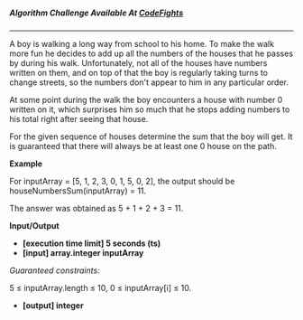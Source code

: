

##### Algorithm Challenge Available At [CodeFights](https://codefights.com/arcade/code-arcade/well-of-integration/3QMXNwGfvLMoQwed7)
---
A boy is walking a long way from school to his home. To make the walk more fun he decides to add up all the numbers of the houses that he passes by during his walk. Unfortunately, not all of the houses have numbers written on them, and on top of that the boy is regularly taking turns to change streets, so the numbers don't appear to him in any particular order.

At some point during the walk the boy encounters a house with number 0 written on it, which surprises him so much that he stops adding numbers to his total right after seeing that house.

For the given sequence of houses determine the sum that the boy will get. It is guaranteed that there will always be at least one 0 house on the path.

**Example**

For inputArray = [5, 1, 2, 3, 0, 1, 5, 0, 2], the output should be
houseNumbersSum(inputArray) = 11.

The answer was obtained as 5 + 1 + 2 + 3 = 11.

**Input/Output**

- **[execution time limit] 5 seconds (ts)**
- **[input] array.integer inputArray**

*Guaranteed constraints:*

5 ≤ inputArray.length ≤ 10,
0 ≤ inputArray[i] ≤ 10.

- **[output] integer**